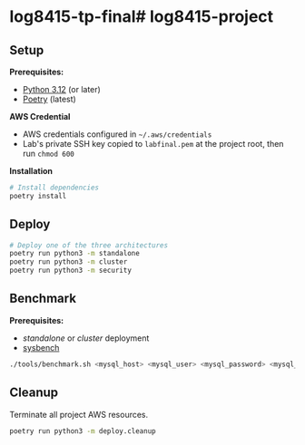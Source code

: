 # log8415-tp-final# log8415-project

## Setup

**Prerequisites:**

- [Python 3.12](https://www.python.org) (or later) 
- [Poetry](https://python-poetry.org/) (latest)

**AWS Credential**
- AWS credentials configured in `~/.aws/credentials`
- Lab's private SSH key copied to `labfinal.pem` at the project root, then run `chmod 600`

**Installation** 
```sh
# Install dependencies
poetry install
```

## Deploy

```sh
# Deploy one of the three architectures
poetry run python3 -m standalone
poetry run python3 -m cluster
poetry run python3 -m security
```

## Benchmark

**Prerequisites:**

- _standalone_ or _cluster_ deployment
- [sysbench](https://github.com/akopytov/sysbench)

```sh
./tools/benchmark.sh <mysql_host> <mysql_user> <mysql_password> <mysql_db>
```

## Cleanup

Terminate all project AWS resources.

```sh
poetry run python3 -m deploy.cleanup
```
